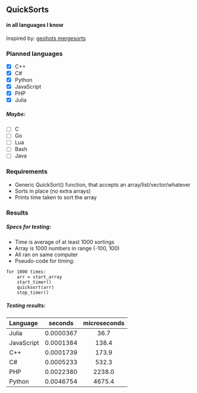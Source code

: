 ## QuickSorts
#### in all languages I know
Inspired by: [geohots mergesorts](https://github.com/geohot/mergesorts)

### Planned languages
- [x] C++
- [x] C#
- [x] Python
- [x] JavaScript
- [x] PHP
- [x] Julia

##### Maybe:
- [ ] C
- [ ] Go
- [ ] Lua
- [ ] Bash
- [ ] Java

### Requirements
- Generic QuickSort() function, that accepts an array/list/vector/whatever 
- Sorts in place (no extra arrays)
- Prints time taken to sort the array

### Results
##### Specs for testing:
- Time is average of at least 1000 sortings
- Array is 1000 numbers in range (-100, 100)
- All ran on same computer
- Pseudo-code for timing:
```
for 1000 times:
	arr = start_array
	start_timer()
	quicksort(arr)
	stop_timer()
```

##### Testing results:
 | Language   | seconds   | microseconds |
 | :---   | :---: | :---: |
 | Julia	  | 0.0000367 | 36.7		 |
 | JavaScript | 0.0001384 | 138.4        |
 | C++        | 0.0001739 | 173.9        |
 | C#         | 0.0005233 | 532.3        |
 | PHP		  | 0.0022380 | 2238.0		 |
 | Python     | 0.0046754 | 4675.4       |